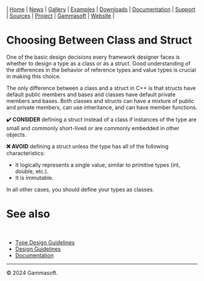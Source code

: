 | [Home](home.md) | [News](news.md) | [Gallery](gallery.md) | [Examples](examples.md) | [Downloads](downloads.md) | [Documentation](documentation.md) | [Support](support.md) | [Sources](https://github.com/gammasoft71/xtd) | [Project](https://sourceforge.net/projects/xtdpro/) | [Gammasoft](gammasoft.md) | [Website](https://gammasoft71.github.io/xtd) |

# Choosing Between Class and Struct

One of the basic design decisions every framework designer faces is whether to design a type as a class or as a struct. Good understanding of the differences in the behavior of reference types and value types is crucial in making this choice.

The only difference between a class and a struct in C++ is that structs have default public members and bases and classes have default private members and bases. Both classes and structs can have a mixture of public and private members, can use inheritance, and can have member functions.

**✔️ CONSIDER** defining a struct instead of a class if instances of the type are small and commonly short-lived or are commonly embedded in other objects.

**❌ AVOID** defining a struct unless the type has all of the following characteristics:

* It logically represents a single value, similar to primitive types (int, double, etc.).
* It is immutable.

In all other cases, you should define your types as classes.

# See also
​
* [Type Design Guidelines](type_design_guidelines.md)
* [Design Guidelines](design_guidelines.md)
* [Documentation](documentation.md)

______________________________________________________________________________________________

© 2024 Gammasoft.
